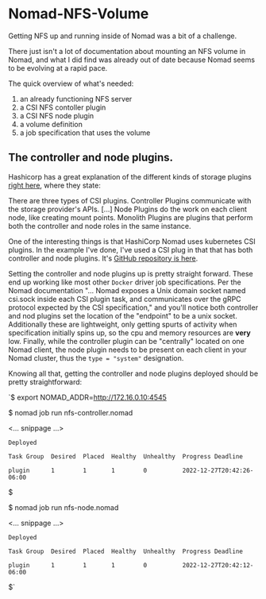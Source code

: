 # Nomad-NFS-Volume
Getting NFS up and running inside of Nomad was a bit of a challenge.

There just isn't a lot of documentation about mounting an NFS volume in Nomad,
and what I did find was already out of date because Nomad seems to be evolving
at a rapid pace.

The quick overview of what's needed:
1. an already functioning NFS server
1. a CSI NFS contoller plugin
1. a CSI NFS node plugin
1. a volume definition
1. a job specification that uses the volume

## The controller and node plugins. 
Hashicorp has a great explanation of the different kinds of storage plugins
[right here](https://developer.hashicorp.com/nomad/docs/concepts/plugins/csi), where they state:

There are three types of CSI plugins. Controller Plugins communicate with the
storage provider's APIs. [...] Node Plugins do the work on each client node,
like creating mount points. Monolith Plugins are plugins that perform both the
controller and node roles in the same instance.

One of the interesting things is that HashiCorp Nomad uses kubernetes CSI
plugins. In the example I've done, I've used a CSI plug in that that has both
controller and node plugins. It's [GitHub repository is here](https://github.com/kubernetes-csi/csi-driver-nfs).

Setting the controller and node plugins up is pretty straight forward.  These
end up working like most other `Docker` driver job specifications. Per the
Nomad documentation "... Nomad exposes a Unix domain socket named csi.sock
inside each CSI plugin task, and communicates over the gRPC protocol expected
by the CSI specification," and you'll notice both controller and nod plugins
set the location of the "endpoint" to be a unix socket. Additionally these
are lightweight, only getting spurts of activity when specification initially
spins up, so the cpu and memory resources are **very** low. Finally, while the
controller plugin can be "centrally" located on one Nomad client, the node
plugin needs to be present on each client in your Nomad cluster, thus the
`type = "system"` designation.

Knowing all that, getting the controller and node plugins deployed should be
pretty straightforward:

`$ export NOMAD_ADDR=http://172.16.0.10:4545

$ nomad job run nfs-controller.nomad

 <... snippage ...>
 
    Deployed
    
    Task Group  Desired  Placed  Healthy  Unhealthy  Progress Deadline
    
    plugin      1        1       1        0          2022-12-27T20:42:26-06:00
    
$

$ nomad job run nfs-node.nomad

 <... snippage ...>
 
    Deployed
    
    Task Group  Desired  Placed  Healthy  Unhealthy  Progress Deadline
    
    plugin      1        1       1        0          2022-12-27T20:42:12-06:00
    
$`
